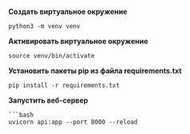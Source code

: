 **Создать виртуальное окружение**
```
python3 -m venv venv
```
**Активировать виртуальное окружение**
```
source venv/bin/activate
```

**Установить пакеты pip из файла requirements.txt**
```
pip install -r requirements.txt
```

**Запустить веб-сервер**
```
```bash
uvicorn api:app --port 8000 --reload
```
